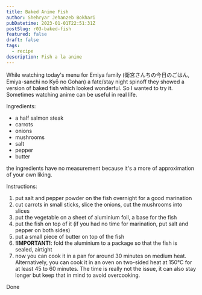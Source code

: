 ```yaml
---
title: Baked Anime Fish
author: Shehryar Jehanzeb Bokhari
pubDatetime: 2023-01-01T22:51:31Z
postSlug: r03-baked-fish
featured: false
draft: false
tags:
  - recipe
description: Fish a la anime
---
```


While watching today's menu for Emiya family (衛宮さんちの今日のごはん, Emiya-sanchi no Kyō no Gohan) a fate/stay night spinoff they showed a version of baked fish which looked wonderful. So I wanted to try it.
Sometimes watching anime can be useful in real life.

Ingredients:

- a half salmon steak
- carrots
- onions
- mushrooms
- salt
- pepper
- butter

the ingredients have no measurement because it's a more of approximation of your own liking.

Instructions:

1. put salt and pepper powder on the fish overnight for a good marination
2. cut carrots in small sticks, slice the onions, cut the mushrooms into slices
3. put the vegetable on a sheet of aluminium foil, a base for the fish
4. put the fish on top of it (if you had no time for marination, put salt and pepper on both sides)
5. put a small piece of butter on top of the fish
6. **!IMPORTANT!**: fold the aluminium to a package so that the fish is sealed, airtight
7. now you can cook it in a pan for around 30 minutes on medium heat. Alternatively, you can cook it in an oven on two-sided heat at 150°C for at least 45 to 60 minutes. The time is really not the issue, it can also stay longer but keep that in mind to avoid overcooking.

Done

